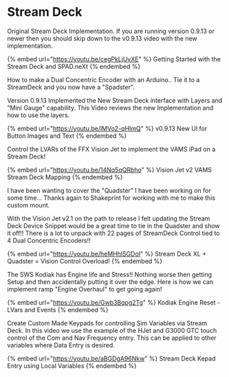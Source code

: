 # Stream Deck

Original Stream Deck Implementation.  If you are running version 0.9.13 or newer then you should skip down to the v0.9.13 video with the new implementation.

{% embed url="https://youtu.be/cegPkLjUvXE" %}
Getting Started with the Stream Deck and SPAD.neXt
{% endembed %}

How to make a Dual Concentric Encoder with an Arduino.. Tie it to a StreamDeck and you now have a "Spadster".

Version 0.9.13 Implemented the New Stream Deck interface with Layers and "Mini Gauge" capability.  This Video reviews the new Implementation and how to use the layers.&#x20;

{% embed url="https://youtu.be/lMVo2-qHImQ" %}
v0.9.13 New UI for Button Images and Text
{% endembed %}

Control the LVARs of the FFX Vision Jet to implement the VAMS iPad on a Stream Deck!

{% embed url="https://youtu.be/14Nq5qQRbho" %}
Vision Jet v2 VAMS Stream Deck Mapping
{% endembed %}

I have been wanting to cover the "Quadster" I have been working on for some time...  Thanks again to Shakeprint for working with me to make this custom mount. &#x20;

With the Vision Jet v2.1 on the path to release I felt updating the Stream Deck Device Snippet would be a great time to tie in the Quadster and show it off!!  There is a lot to unpack with 22 pages of StreamDeck Control tied to 4 Dual Concentric Encoders!!

{% embed url="https://youtu.be/heMHhlSGDoI" %}
Stream Deck XL + Quadster = Vision Control Overload!
{% endembed %}

The SWS Kodiak has Engine life and Stress!!   Nothing worse then getting Setup and then accidentally putting it over the edge.  Here is how we can implement ramp "Engine Overhaul" to get going again!

{% embed url="https://youtu.be/Gwb3Bqpg2Tg" %}
Kodiak Engine Reset - LVars and Events
{% endembed %}

Create Custom Made Keypads for controlling Sim Variables via Stream Deck.  In this video we use the example of the HJet and G3000 GTC touch control of the Com and Nav Frequency entry.  This can be applied to other variables where Data Entry is desired.

{% embed url="https://youtu.be/aBGDgA96Nkw" %}
Stream Deck Kepad Entry using Local Variables
{% endembed %}

